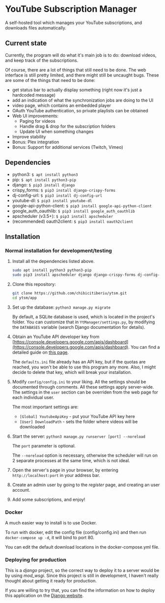 # YouTube Subscription Manager

A self-hosted tool which manages your YouTube subscriptions, and downloads files automatically.

## Current state

Currently, the program will do what it's main job is to do: download videos, and keep track of the subscriptions.

Of course, there are a lot of things that still need to be done. The web interface is still pretty limited, and there might still be uncaught bugs. These are some of the things that need to be done:

* get status bar to actually display something (right now it's just a hardcoded message)
* add an indication of what the synchronization jobs are doing to the UI
* video page, which contains an embedded player
* OAuth YouTube authentication, so private playlists can be obtained
* Web UI improvements:
    * Paging for videos
    * Handle drag & drop for the subscription folders
    * Update UI when something changes
* Improve stability  
* Bonus: Plex integration
* Bonus: Support for additional services (Twitch, Vimeo)

## Dependencies

* python3: `$ apt install python3`
* pip: `$ apt install python3-pip`
* django: `$ pip3 install django`
* crispy_forms: `$ pip3 install django-crispy-forms`
* dj-config-url: `$ pip3 install dj-config-url`
* youtube-dl: `$ pip3 install youtube-dl`
* google-api-python-client: `$ pip3 install google-api-python-client`
* google_auth_oauthlib: `$ pip3 install google_auth_oauthlib`
* apscheduler (v3.5+): `$ pip3 install apscheduler`
* (recommended) oauth2client: `$ pip3 install oauth2client`

## Installation

### Normal installation for development/testing

1. Install all the dependencies listed above.

    ```bash
    sudo apt install python3 python3-pip
    sudo pip3 install apscheduler django django-crispy-forms dj-config-url youtube-dl google-api-python-client google_auth_oauthlib oauth2client
    ```

2. Clone this repository: 

    ```bash
    git clone https://github.com/chibicitiberiu/ytsm.git
    cd ytsm/app
    ```

3. Set up the database: `python3 manage.py migrate`
 
    By default, a SQLite database is used, which is located in the project's folder.
    You can customize that in `YtManager/settings.py`, by modifying the `DATABASES` variable (search Django documentation for details).
     
4. Obtain an YouTube API developer key from [https://console.developers.google.com/apis/dashboard](https://console.developers.google.com/apis/dashboard).
You can find a detailed guide on [this page](https://www.slickremix.com/docs/get-api-key-for-youtube/).

    The `defaults.ini` file already has an API key, but if the quotas are reached, you won't be able to use this program 
    any more. Also, I might decide to delete that key, which will break your installation.

5. Modify `config/config.ini` to your liking. All the settings should be documented through comments.
All these settings apply server-wide. The settings in the `user` section can be overriden from the web page for each 
individual user. 

    The most important settings are:

    * `[Global] YoutubeApiKey` - put your YouTube API key here    
    * `[User] DownloadPath` - sets the folder where videos will be downloaded

6. Start the server: `python3 manage.py runserver [port] --noreload`

    The `port` parameter is optional.
    
    The `--noreload` option is necessary, otherwise the scheduler will run on 2 separate processes at the same time, 
    which is not ideal. 
     
7. Open the server's page in your browser, by entering `http://localhost:port` in your address bar.

8. Create an admin user by going to the *register* page, and creating an user account.

9. Add some subscriptions, and enjoy!

### Docker

A much easier way to install is to use Docker.

To run with docker, edit the config file (config/config.ini) and then run `docker-compose up -d`, it will bind to port 80.

You can edit the default download locations in the docker-compose.yml file.

### Deploying for production

This is a *django* project, so the correct way to deploy it to a server would be by using *mod_wsgi*. Since this project 
is still in development, I haven't really thought about getting it ready for production. 

If you are willing to try that, you can find the information on how to deploy this application on the 
[Django website](https://docs.djangoproject.com/en/2.1/howto/deployment/).
